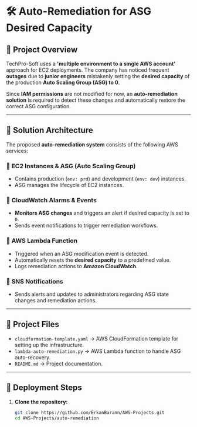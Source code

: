 # 🛠️ Auto-Remediation for ASG Desired Capacity

## 📌 Project Overview
TechPro-Soft uses a **'multiple environment to a single AWS account'** approach for EC2 deployments. The company has noticed frequent **outages** due to **junior engineers** mistakenly setting the **desired capacity** of the production **Auto Scaling Group (ASG) to 0**. 

Since **IAM permissions** are not modified for now, an **auto-remediation solution** is required to detect these changes and automatically restore the correct ASG configuration.

---

## 🚀 Solution Architecture

The proposed **auto-remediation system** consists of the following AWS services:

### 🔹 **EC2 Instances & ASG (Auto Scaling Group)**
- Contains production (`env: prd`) and development (`env: dev`) instances.
- ASG manages the lifecycle of EC2 instances.

### 🔹 **CloudWatch Alarms & Events**
- **Monitors ASG changes** and triggers an alert if desired capacity is set to `0`.
- Sends event notifications to trigger remediation workflows.

### 🔹 **AWS Lambda Function**
- Triggered when an ASG modification event is detected.
- Automatically resets the **desired capacity** to a predefined value.
- Logs remediation actions to **Amazon CloudWatch**.

### 🔹 **SNS Notifications**
- Sends alerts and updates to administrators regarding ASG state changes and remediation actions.

---

## 📂 Project Files
- `cloudformation-template.yaml` → AWS CloudFormation template for setting up the infrastructure.
- `lambda-auto-remediation.py` → AWS Lambda function to handle ASG auto-recovery.
- `README.md` → Project documentation.

---

## 🔧 Deployment Steps

1. **Clone the repository:**
   ```sh
   git clone https://github.com/ErkanBarann/AWS-Projects.git
   cd AWS-Projects/auto-remediation
